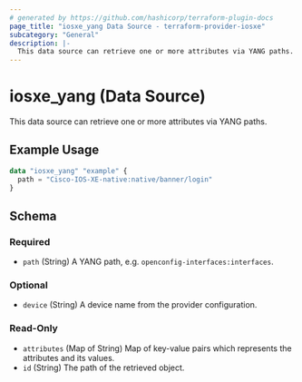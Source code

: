 ```yaml
---
# generated by https://github.com/hashicorp/terraform-plugin-docs
page_title: "iosxe_yang Data Source - terraform-provider-iosxe"
subcategory: "General"
description: |-
  This data source can retrieve one or more attributes via YANG paths.
---
```


# iosxe_yang (Data Source)

This data source can retrieve one or more attributes via YANG paths.

## Example Usage

```terraform
data "iosxe_yang" "example" {
  path = "Cisco-IOS-XE-native:native/banner/login"
}
```

<!-- schema generated by tfplugindocs -->
## Schema

### Required

- `path` (String) A YANG path, e.g. `openconfig-interfaces:interfaces`.

### Optional

- `device` (String) A device name from the provider configuration.

### Read-Only

- `attributes` (Map of String) Map of key-value pairs which represents the attributes and its values.
- `id` (String) The path of the retrieved object.
